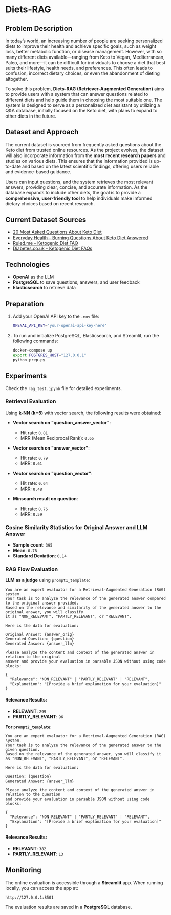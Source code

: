
# Diets-RAG

## Problem Description

In today’s world, an increasing number of people are seeking personalized diets to improve their health and achieve specific goals, such as weight loss, better metabolic function, or disease management. However, with so many different diets available—ranging from Keto to Vegan, Mediterranean, Paleo, and more—it can be difficult for individuals to choose a diet that best suits their lifestyle, health needs, and preferences. This often leads to confusion, incorrect dietary choices, or even the abandonment of dieting altogether.

To solve this problem, **Diets-RAG (Retriever-Augmented Generation)** aims to provide users with a system that can answer questions related to different diets and help guide them in choosing the most suitable one. The system is designed to serve as a personalized diet assistant by utilizing a Q&A database, initially focused on the Keto diet, with plans to expand to other diets in the future.

## Dataset and Approach

The current dataset is sourced from frequently asked questions about the Keto diet from trusted online resources. As the project evolves, the dataset will also incorporate information from the **most recent research papers** and studies on various diets. This ensures that the information provided is up-to-date and based on the latest scientific findings, offering users reliable and evidence-based guidance.

Users can input questions, and the system retrieves the most relevant answers, providing clear, concise, and accurate information. As the database expands to include other diets, the goal is to provide a **comprehensive, user-friendly tool** to help individuals make informed dietary choices based on recent research.

## Current Dataset Sources

- [20 Most Asked Questions About Keto Diet](https://www.linkedin.com/pulse/20-most-asked-questions-keto-diet-certified-operation-s-management-/)
- [Everyday Health - Burning Questions About Keto Diet Answered](https://www.everydayhealth.com/ketogenic-diet/diet/burning-questions-about-keto-diet-answered/)
- [Ruled.me - Ketogenic Diet FAQ](https://www.ruled.me/ketogenic-diet-faq/#standard_keto)
- [Diabetes.co.uk - Ketogenic Diet FAQs](https://www.diabetes.co.uk/keto/ketogenic-diet-faqs.html)

## Technologies

- **OpenAI** as the LLM
- **PostgreSQL** to save questions, answers, and user feedback
- **Elasticsearch** to retrieve data

## Preparation

1. Add your OpenAI API key to the `.env` file:

    ```bash
    OPENAI_API_KEY='your-openai-api-key-here'
    ```

2. To run and initialize PostgreSQL, Elasticsearch, and Streamlit, run the following commands:

    ```bash
    docker-compose up
    export POSTGRES_HOST="127.0.0.1"
    python prep.py
    ```

## Experiments

Check the `rag_test.ipynb` file for detailed experiments.

### Retrieval Evaluation

Using **k-NN (k=5)** with vector search, the following results were obtained:

- **Vector search on "question_answer_vector"**:  
  - Hit rate: `0.81`
  - MRR (Mean Reciprocal Rank): `0.65`

- **Vector search on "answer_vector"**:  
  - Hit rate: `0.79`
  - MRR: `0.61`

- **Vector search on "question_vector"**:  
  - Hit rate: `0.64`
  - MRR: `0.48`

- **Minsearch result on question**:  
  - Hit rate: `0.76`
  - MRR: `0.59`

### Cosine Similarity Statistics for Original Answer and LLM Answer

- **Sample count**: `395`
- **Mean**: `0.78`
- **Standard Deviation**: `0.14`

### RAG Flow Evaluation

**LLM as a judge** using `prompt1_template`:

```plaintext
You are an expert evaluator for a Retrieval-Augmented Generation (RAG) system.
Your task is to analyze the relevance of the generated answer compared to the original answer provided.
Based on the relevance and similarity of the generated answer to the original answer, you will classify
it as "NON_RELEVANT", "PARTLY_RELEVANT", or "RELEVANT".

Here is the data for evaluation:

Original Answer: {answer_orig}
Generated Question: {question}
Generated Answer: {answer_llm}

Please analyze the content and context of the generated answer in relation to the original
answer and provide your evaluation in parsable JSON without using code blocks:

{
  "Relevance": "NON_RELEVANT" | "PARTLY_RELEVANT" | "RELEVANT",
  "Explanation": "[Provide a brief explanation for your evaluation]"
}
```

#### Relevance Results:

- **RELEVANT**: `299`
- **PARTLY_RELEVANT**: `96`

**For `prompt2_template`**:

```plaintext
You are an expert evaluator for a Retrieval-Augmented Generation (RAG) system.
Your task is to analyze the relevance of the generated answer to the given question.
Based on the relevance of the generated answer, you will classify it
as "NON_RELEVANT", "PARTLY_RELEVANT", or "RELEVANT".

Here is the data for evaluation:

Question: {question}
Generated Answer: {answer_llm}

Please analyze the content and context of the generated answer in relation to the question
and provide your evaluation in parsable JSON without using code blocks:

{
  "Relevance": "NON_RELEVANT" | "PARTLY_RELEVANT" | "RELEVANT",
  "Explanation": "[Provide a brief explanation for your evaluation]"
}
```

#### Relevance Results:

- **RELEVANT**: `382`
- **PARTLY_RELEVANT**: `13`

## Monitoring

The online evaluation is accessible through a **Streamlit** app. When running locally, you can access the app at:

```
http://127.0.0.1:8501
```

The evaluation results are saved in a **PostgreSQL** database.




